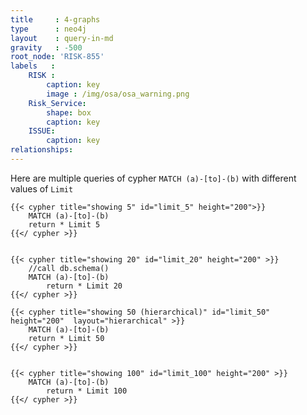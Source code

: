 ```yaml
---
title     : 4-graphs
type      : neo4j
layout    : query-in-md
gravity   : -500
root_node: 'RISK-855'
labels   :
    RISK :
        caption: key
        image : /img/osa/osa_warning.png
    Risk_Service:
        shape: box
        caption: key
    ISSUE:
        caption: key
relationships:
---
```


Here are multiple queries of cypher `MATCH (a)-[to]-(b)` with different values of `Limit`

<div class='row'>

    {{< cypher title="showing 5" id="limit_5" height="200">}}
        MATCH (a)-[to]-(b)
        return * Limit 5
    {{</ cypher >}}


    {{< cypher title="showing 20" id="limit_20" height="200" >}}
        //call db.schema()
        MATCH (a)-[to]-(b)
            return * Limit 20
    {{</ cypher >}}

</div>

<div class='row'>

    {{< cypher title="showing 50 (hierarchical)" id="limit_50" height="200"  layout="hierarchical" >}}
        MATCH (a)-[to]-(b)
        return * Limit 50
    {{</ cypher >}}


    {{< cypher title="showing 100" id="limit_100" height="200" >}}
        MATCH (a)-[to]-(b)
            return * Limit 100
    {{</ cypher >}}

</div>

